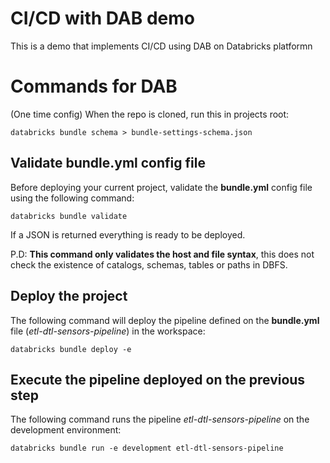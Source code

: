 # CI/CD with DAB demo
This is a demo that implements CI/CD using DAB on Databricks platformn

# Commands for DAB

(One time config) When the repo is cloned, run this in projects root:
```console
databricks bundle schema > bundle-settings-schema.json
```

## Validate bundle.yml config file

Before deploying your current project, validate the **bundle.yml** config file using the following command:

```console
databricks bundle validate
```

If a JSON is returned everything is ready to be deployed.

P.D: **This command only validates the host and file syntax**, this does not check the existence of catalogs, schemas, tables or paths in DBFS.

## Deploy the project

The following command will deploy the pipeline defined on the **bundle.yml** file (*etl-dtl-sensors-pipeline*) in the workspace:

```console
databricks bundle deploy -e
```

## Execute the pipeline deployed on the previous step

The following command runs the pipeline *etl-dtl-sensors-pipeline* on the development environment:
```console
databricks bundle run -e development etl-dtl-sensors-pipeline
```





